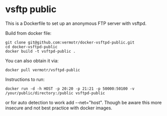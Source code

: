 # vsftp public

This is a Dockerfile to set up an anonymous FTP server with vsftpd.

Build from docker file:
```
git clone git@github.com:vermotr/docker-vsftpd-public.git
cd docker-vsftpd-public
docker build -t vsftpd-public .
```

You can also obtain it via:
```
docker pull vermotr/vsftpd-public
```

Instructions to run:
```
docker run -d -h HOST -p 20:20 -p 21:21 -p 50000:50100 -v /your/public/directory:/public vsftpd-public
```
or for auto detection to work add --net="host". Though be aware this more insecure and not best practice with docker images.
